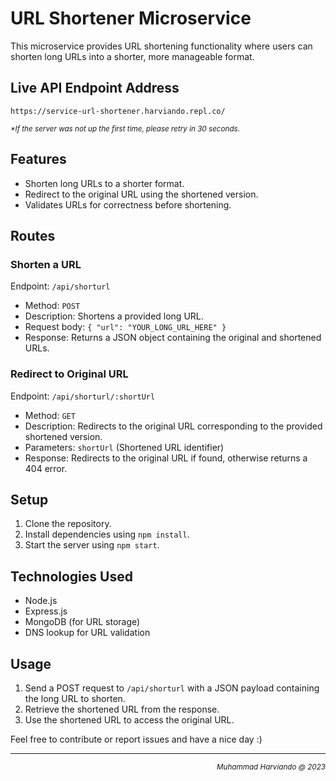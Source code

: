 # URL Shortener Microservice

This microservice provides URL shortening functionality where users can shorten long URLs into a shorter, more manageable format.

## Live API Endpoint Address
`https://service-url-shortener.harviando.repl.co/`
<p><sub><i>*If the server was not up the first time, please retry in 30 seconds.</i></sub></p>

## Features

- Shorten long URLs to a shorter format.
- Redirect to the original URL using the shortened version.
- Validates URLs for correctness before shortening.

## Routes

### Shorten a URL

Endpoint: `/api/shorturl`

- Method: `POST`
- Description: Shortens a provided long URL.
- Request body: `{ "url": "YOUR_LONG_URL_HERE" }`
- Response: Returns a JSON object containing the original and shortened URLs.

### Redirect to Original URL

Endpoint: `/api/shorturl/:shortUrl`

- Method: `GET`
- Description: Redirects to the original URL corresponding to the provided shortened version.
- Parameters: `shortUrl` (Shortened URL identifier)
- Response: Redirects to the original URL if found, otherwise returns a 404 error.

## Setup

1. Clone the repository.
2. Install dependencies using `npm install`.
3. Start the server using `npm start`.

## Technologies Used

- Node.js
- Express.js
- MongoDB (for URL storage)
- DNS lookup for URL validation

## Usage

1. Send a POST request to `/api/shorturl` with a JSON payload containing the long URL to shorten.
2. Retrieve the shortened URL from the response.
3. Use the shortened URL to access the original URL.

Feel free to contribute or report issues and have a nice day :)

<hr>
<p align='right'><sub><i>Muhammad Harviando @ 2023</i></sub></p>
